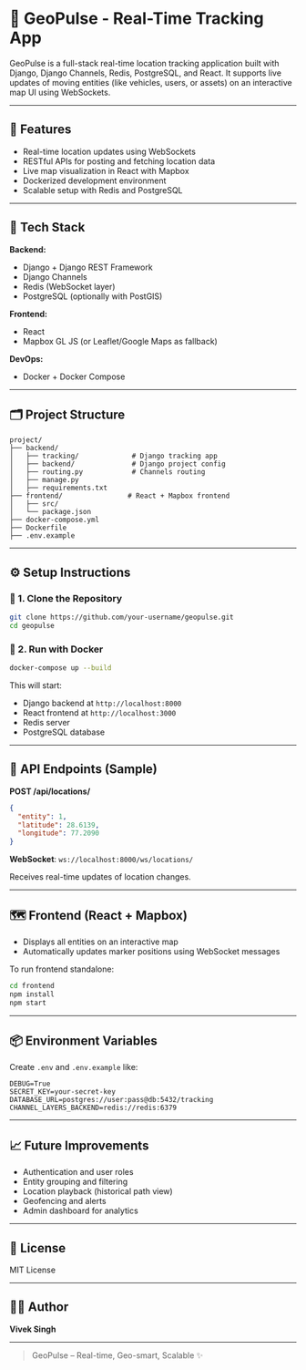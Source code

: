# 📍 GeoPulse - Real-Time Tracking App

GeoPulse is a full-stack real-time location tracking application built with Django, Django Channels, Redis, PostgreSQL, and React. It supports live updates of moving entities (like vehicles, users, or assets) on an interactive map UI using WebSockets.

---

## 🚀 Features
- Real-time location updates using WebSockets
- RESTful APIs for posting and fetching location data
- Live map visualization in React with Mapbox
- Dockerized development environment
- Scalable setup with Redis and PostgreSQL

---

## 🧱 Tech Stack

**Backend:**
- Django + Django REST Framework
- Django Channels
- Redis (WebSocket layer)
- PostgreSQL (optionally with PostGIS)

**Frontend:**
- React
- Mapbox GL JS (or Leaflet/Google Maps as fallback)

**DevOps:**
- Docker + Docker Compose

---

## 🗂️ Project Structure

```
project/
├── backend/
│   ├── tracking/             # Django tracking app
│   ├── backend/              # Django project config
│   ├── routing.py            # Channels routing
│   ├── manage.py
│   ├── requirements.txt
├── frontend/                # React + Mapbox frontend
│   ├── src/
│   └── package.json
├── docker-compose.yml
├── Dockerfile
├── .env.example
```

---

## ⚙️ Setup Instructions

### 🔧 1. Clone the Repository
```bash
git clone https://github.com/your-username/geopulse.git
cd geopulse
```

### 🐳 2. Run with Docker
```bash
docker-compose up --build
```
This will start:
- Django backend at `http://localhost:8000`
- React frontend at `http://localhost:3000`
- Redis server
- PostgreSQL database

---

## 🔌 API Endpoints (Sample)

**POST /api/locations/**
```json
{
  "entity": 1,
  "latitude": 28.6139,
  "longitude": 77.2090
}
```

**WebSocket**: `ws://localhost:8000/ws/locations/`

Receives real-time updates of location changes.

---

## 🗺️ Frontend (React + Mapbox)

- Displays all entities on an interactive map
- Automatically updates marker positions using WebSocket messages

To run frontend standalone:
```bash
cd frontend
npm install
npm start
```

---

## 📦 Environment Variables
Create `.env` and `.env.example` like:
```env
DEBUG=True
SECRET_KEY=your-secret-key
DATABASE_URL=postgres://user:pass@db:5432/tracking
CHANNEL_LAYERS_BACKEND=redis://redis:6379
```

---

## 📈 Future Improvements
- Authentication and user roles
- Entity grouping and filtering
- Location playback (historical path view)
- Geofencing and alerts
- Admin dashboard for analytics

---

## 📄 License
MIT License

---

## 👨‍💻 Author
**Vivek Singh** 

---

> GeoPulse – Real-time, Geo-smart, Scalable ✨
